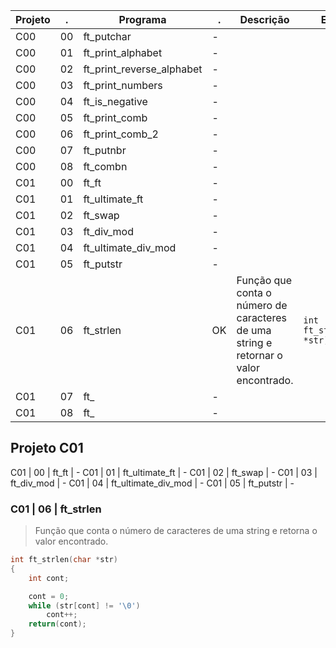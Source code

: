 

Projeto | . | Programa | . | Descrição | Escopo
-|- | - | - |- |-
C00 | 00 | ft_putchar | - |
C00 | 01 | ft_print_alphabet | -|
C00 | 02 | ft_print_reverse_alphabet | -|
C00 | 03 | ft_print_numbers | -|
C00 | 04 | ft_is_negative | -|
C00 | 05 | ft_print_comb | -|
C00 | 06 | ft_print_comb_2 | -|
C00 | 07 | ft_putnbr | -|
C00 | 08 | ft_combn | -|
C01 | 00 | ft_ft | -|
C01 | 01 | ft_ultimate_ft | -|
C01 | 02 | ft_swap | -|
C01 | 03 | ft_div_mod | -|
C01 | 04 | ft_ultimate_div_mod | -|
C01 | 05 | ft_putstr | -|
C01 | 06 | ft_strlen | OK | Função que conta o número de caracteres de uma string e retornar o valor encontrado.| `int ft_strlen(char *str)`
C01 | 07 | ft_ | -|
C01 | 08 | ft_ | - |


## Projeto C01 

C01 | 00 | ft_ft | -
C01 | 01 | ft_ultimate_ft | -
C01 | 02 | ft_swap | -
C01 | 03 | ft_div_mod | -
C01 | 04 | ft_ultimate_div_mod | -
C01 | 05 | ft_putstr | -

### C01 | 06 | ft_strlen 

> Função que conta o número de caracteres de uma string e retorna o valor encontrado.

```c
int ft_strlen(char *str)
{
    int cont;

    cont = 0;
    while (str[cont] != '\0')
        cont++;
    return(cont);
}
```